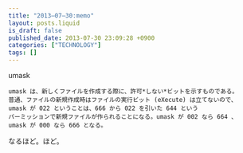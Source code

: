 ```yaml
---
title: "2013–07–30:memo"
layout: posts.liquid
is_draft: false
published_date: 2013-07-30 23:09:28 +0900
categories: ["TECHNOLOGY"]
tags: []
---
```


umask

    umask は、新しくファイルを作成する際に、許可*しない*ビットを示すものである。
    普通、ファイルの新規作成時はファイルの実行ビット (eXecute) は立てないので、
    umask が 022 ということは、666 から 022 を引いた 644 という
    パーミッションで新規ファイルが作られることになる。umask が 002 なら 664 、
    umask が 000 なら 666 となる。

なるほど。ほど。


